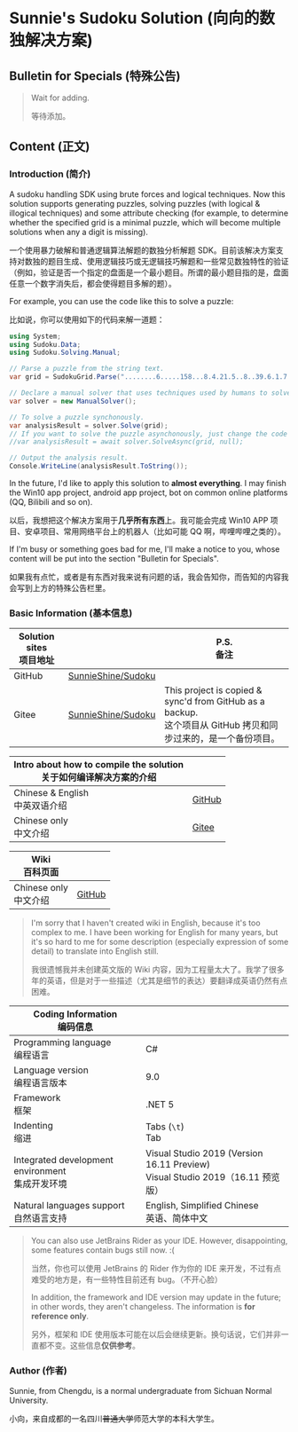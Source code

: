 # Sunnie's Sudoku Solution (向向的数独解决方案)

## Bulletin for Specials (特殊公告)

> Wait for adding.
>
> 等待添加。

## Content (正文)

### Introduction (简介)

A sudoku handling SDK using brute forces and logical techniques. Now this solution supports generating puzzles, solving puzzles (with logical & illogical techniques) and some attribute checking (for example, to determine whether the specified grid is a minimal puzzle, which will become multiple solutions when any a digit is missing).

一个使用暴力破解和普通逻辑算法解题的数独分析解题 SDK。目前该解决方案支持对数独的题目生成、使用逻辑技巧或无逻辑技巧解题和一些常见数独特性的验证（例如，验证是否一个指定的盘面是一个最小题目。所谓的最小题目指的是，盘面任意一个数字消失后，都会使得题目多解的题）。

For example, you can use the code like this to solve a puzzle:

比如说，你可以使用如下的代码来解一道题：

```csharp
using System;
using Sudoku.Data;
using Sudoku.Solving.Manual;

// Parse a puzzle from the string text.
var grid = SudokuGrid.Parse("........6.....158...8.4.21.5..8..39.6.1.7.8.5.89..5..1.24.5.9...659.....9........");

// Declare a manual solver that uses techniques used by humans to solve a puzzle.
var solver = new ManualSolver();

// To solve a puzzle synchonously.
var analysisResult = solver.Solve(grid);
// If you want to solve the puzzle asynchonously, just change the code to:
//var analysisResult = await solver.SolveAsync(grid, null);

// Output the analysis result.
Console.WriteLine(analysisResult.ToString());
```

In the future, I'd like to apply this solution to **almost everything**. I may finish the Win10 app project, android app project, bot on common online platforms (QQ, Bilibili and so on).

以后，我想把这个解决方案用于**几乎所有东西**上。我可能会完成 Win10 APP 项目、安卓项目、常用网络平台上的机器人（比如可能 QQ 啊，哔哩哔哩之类的）。

If I'm busy or something goes bad for me, I'll make a notice to you, whose content will be put into the section "Bulletin for Specials".

如果我有点忙，或者是有东西对我来说有问题的话，我会告知你，而告知的内容我会写到上方的特殊公告栏里。

### Basic Information (基本信息)

| Solution sites<br />项目地址 |                                                             | P.S.<br />备注                                               |
| ---------------------------- | ----------------------------------------------------------- | ------------------------------------------------------------ |
| GitHub                       | [SunnieShine/Sudoku](https://github.com/SunnieShine/Sudoku) |                                                              |
| Gitee                        | [SunnieShine/Sudoku](https://gitee.com/SunnieShine/Sudoku)  | This project is copied & sync'd from GitHub as a backup.<br />这个项目从 GitHub 拷贝和同步过来的，是一个备份项目。 |

| Intro about how to compile the solution<br />关于如何编译解决方案的介绍 |                                                              |
| ------------------------------------------------------------ | ------------------------------------------------------------ |
| Chinese & English<br />中英双语介绍                          | [GitHub](https://github.com/SunnieShine/Sudoku/issues/83)    |
| Chinese only<br />中文介绍                                   | [Gitee](https://gitee.com/SunnieShine/Sudoku/wikis/%E5%A6%82%E4%BD%95%E5%90%AF%E5%8A%A8%E5%92%8C%E8%B0%83%E8%AF%95%E9%A1%B9%E7%9B%AE?sort_id=3330593) |

| Wiki<br />百科页面         |                                                      |
| -------------------------- | ---------------------------------------------------- |
| Chinese only<br />中文介绍 | [GitHub](https://github.com/SunnieShine/Sudoku/wiki) |

> I'm sorry that I haven't created wiki in English, because it's too complex to me. I have been working for English for many years, but it's so hard to me for some description (especially expression of some detail) to translate into English still.
>
> 我很遗憾我并未创建英文版的 Wiki 内容，因为工程量太大了。我学了很多年的英语，但是对于一些描述（尤其是细节的表达）要翻译成英语仍然有点困难。

| Coding Information<br />编码信息                     |                                                              |
| ---------------------------------------------------- | ------------------------------------------------------------ |
| Programming language<br />编程语言                   | C#                                                           |
| Language version<br />编程语言版本                   | 9.0                                                          |
| Framework<br />框架                                  | .NET 5                                                       |
| Indenting<br />缩进                                  | Tabs (`\t`)<br />Tab                                         |
| Integrated development environment<br />集成开发环境 | Visual Studio 2019 (Version 16.11 Preview)<br />Visual Studio 2019（16.11 预览版） |
| Natural languages support<br />自然语言支持          | English, Simplified Chinese<br />英语、简体中文              |

> You can also use JetBrains Rider as your IDE. However, disappointing, some features contain bugs still now. :(
>
> 当然，你也可以使用 JetBrains 的 Rider 作为你的 IDE 来开发，不过有点难受的地方是，有一些特性目前还有 bug。（不开心脸）
>
> In addition, the framework and IDE version may update in the future; in other words, they aren't changeless. The information is **for reference only**.
>
> 另外，框架和 IDE 使用版本可能在以后会继续更新。换句话说，它们并非一直都不变。这些信息**仅供参考**。

### Author (作者)

Sunnie, from Chengdu, is a normal undergraduate from Sichuan Normal University.

小向，来自成都的一名四川<del>普通大学</del>师范大学的本科大学生。

